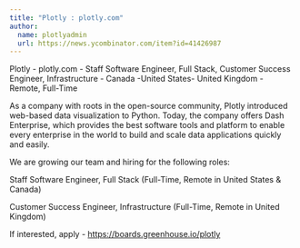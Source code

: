 ```yaml
---
title: "Plotly : plotly.com"
author:
  name: plotlyadmin
  url: https://news.ycombinator.com/item?id=41426987
---
```

Plotly - plotly.com - Staff Software Engineer, Full Stack, Customer Success Engineer, Infrastructure - Canada -United States- United Kingdom - Remote, Full-Time

As a company with roots in the open-source community, Plotly introduced web-based data visualization to Python. Today, the company offers Dash Enterprise, which provides the best software tools and platform to enable every enterprise in the world to build and scale data applications quickly and easily.

We are growing our team and hiring for the following roles:

Staff Software Engineer, Full Stack (Full-Time, Remote in United States &amp; Canada)

Customer Success Engineer, Infrastructure (Full-Time, Remote in United Kingdom)

If interested, apply - <a href="https:&#x2F;&#x2F;boards.greenhouse.io&#x2F;plotly" rel="nofollow">https:&#x2F;&#x2F;boards.greenhouse.io&#x2F;plotly</a>
